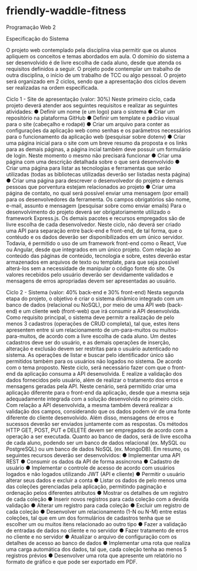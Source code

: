 # friendly-waddle-fitness

Programação Web 2

Especificação do Sistema

O projeto web contemplado pela disciplina visa permitir que os alunos apliquem os conceitos e
temas abordados em aula. O domínio do sistema a ser desenvolvido é de livre escolha de cada
aluno, desde que atenda os requisitos definidos a seguir. O projeto pode contemplar um
trabalho de outra disciplina, o início de um trabalho de TCC ou algo pessoal.
O projeto será organizado em 2 ciclos, sendo que a apresentação dos ciclos devem ser
realizadas na ordem especificada.

Ciclo 1 - Site de apresentação (valor: 30%)
Neste primeiro ciclo, cada projeto deverá atender aos seguintes requisitos e realizar as
seguintes atividades:
● Definir um nome (e um logo) para o sistema
● Criar um repositório na plataforma GitHub
● Definir um template e padrão visual para o site (cabeçalho e rodapé)
● Criar um arquivo para conter as configurações da aplicação web como senhas e
os parâmetros necessários para o funcionamento da aplicação web (pesquisar
sobre dotenv)
● Criar uma página inicial para o site com um breve resumo da proposta e os links
para as demais páginas, a página incial também deve possuir um formulário de
login. Neste momento o mesmo não precisará funcionar
● Criar uma página com uma descrição detalhada sobre o que será desenvolvido
● Criar uma página para listar as tecnologias e ferramentas que serão utilizadas
(todas as bibliotecas utilizadas deverão ser listadas nesta página)
● Criar uma página para descrever o desenvolvedor do projeto e demais pessoas
que porventura estejam relacionados ao projeto
● Criar uma página de contato, no qual será possível enviar uma mensagem (por
email) para os desenvolvedores da ferramenta. Os campos obrigatórios são
nome, e-mail, assunto e mensagem (pesquisar sobre como enviar emails)
Para o desenvolvimento do projeto deverá ser obrigatoriamente utilizado o framework
Express.js. Os demais pacotes e recursos empregados são de livre escolha de cada
desenvolvedor. Neste ciclo, não deverá ser criado uma API para separação entre
back-end e front-end, de tal forma, que o contéudo e os dados deverão ser
disponibilizados em um único servidor. Todavia, é permitido o uso de um framework
front-end como o React, Vue ou Angular, desde que integrados em um único projeto.
Com relação ao conteúdo das páginas de conteúdo, tecnologia e sobre, estes
deverão estar armazenados em arquivos de texto ou template, para que seja possível
alterá-los sem a necessidade de manipular o código fonte do site.
Os valores recebidos pelo usuário deverão ser devidamente validados e mensagens de
erros apropriadas devem ser apresentadas ao usuário.

Ciclo 2 - Sistema (valor: 40% back-end e 30% front-end)
Nesta segunda etapa do projeto, o objetivo é criar o sistema dinâmico integrado com
um banco de dados (relacional ou NoSQL), por meio de uma API web (back-end) e um
cliente web (front-web) que irá consumir a API desenvolvida.
Como requisito principal, o sistema deve permitr a realização de pelo menos 3
cadastros (operações de CRUD completa), tal que, estes itens apresentem entre si um
relacionamento de um-para-muitos ou muitos-para-muitos, de acordo com a livre
escolha de cada aluno. Um destes cadastros deve ser do usuário, e as demais
operações de inserção, alteração e exclusão devem ser restritas para o usuário
autenticado no sistema. As operações de listar e buscar pelo identificador único são
permitidos também para os usuários não logados no sistema. De acordo com o tema
proposto.
Neste ciclo, será necessário fazer com que o front-end da aplicação consuma a API
desenvolvida. E realize a validação dos dados fornecidos pelo usuário, além de realizar
o tratamento dos erros e mensagens geradas pela API. Neste cenário, será permitido
criar uma aplicação diferente para o front-end da aplicação, desde que a mesma seja
adequadamente integrada com a solução desenvolvida no primeiro ciclo.
Com relação a API desenvolvida, a mesma também deverá realizar a validação dos
campos, considerando que os dados podem vir de uma fonte diferente do cliente
desenvolvido. Além disso, mensagens de erros e sucessos deverão ser enviados
juntamente com as respostas. Os métodos HTTP GET, POST, PUT e DELETE devem
ser empregados de acordo com a operação a ser executada. Quanto ao banco de
dados, será de livre escolha de cada aluno, podendo ser um banco de dados relacional
(ex. MySQL ou PostgreSQL) ou um banco de dados NoSQL (ex. MongoDB).
Em resumo, os seguintes recursos deverão ser desenvolvidos:
● Implementar uma API REST
● Consumir os dados da API de forma assíncrona
● Cadastro de usuário
● Implementar o controle de acesso de acordo com usuários logados e não
logados utilizando JWT (API e cliente)
● Permitir o usuário alterar seus dados e excluir a conta
● Listar os dados de pelo menos uma das coleções gerenciadas pela aplicação,
permitindo paginação e ordenação pelos diferentes atributos
● Mostrar os detalhes de um registro de cada coleção
● Inserir novos registros para cada coleção com a devida validação
● Alterar um registro para cada coleção
● Excluir um registro de cada coleção
● Desenvolver um relacionamento (1-N ou N-M) entre estas coleções, tal que em
um dos formulários de cadastros tenha que se escolher um ou muitos itens
relacionado ao outro tipo
● Fazer a validação de entradas de dados no cliente e no servidor
● Fazer tratamento de erros no cliente e no servidor
● Atualizar o arquivo de configuração com os detalhes de acesso ao banco de
dados
● Implementar uma rota que realiza uma carga automática dos dados, tal que,
cada coleção tenha ao menos 5 registros prévios
● Desenvolver uma rota que apresente um relatório no formato de gráfico e que
pode ser exportado em PDF.
